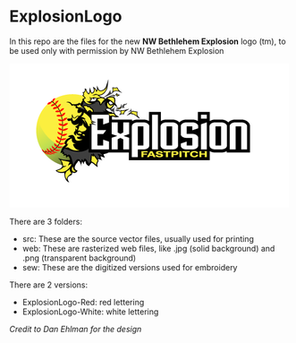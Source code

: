 # ExplosionLogo

In this repo are the files for the new **NW Bethlehem Explosion** logo (tm), to be used only with permission by NW Bethlehem Explosion

![Explosion Logo](https://github.com/AdamPuzio/ExplosionLogo/raw/master/web/ExplosionLogo-White_500x257.png)


There are 3 folders:
- src: These are the source vector files, usually used for printing
- web: These are rasterized web files, like .jpg (solid background) and .png (transparent background)
- sew: These are the digitized versions used for embroidery

There are 2 versions:
- ExplosionLogo-Red: red lettering
- ExplosionLogo-White: white lettering

_Credit to Dan Ehlman for the design_